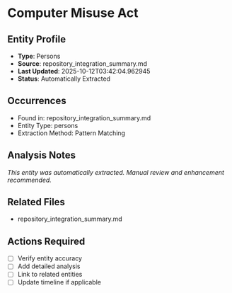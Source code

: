 # Computer Misuse Act

## Entity Profile
- **Type**: Persons
- **Source**: repository_integration_summary.md
- **Last Updated**: 2025-10-12T03:42:04.962945
- **Status**: Automatically Extracted

## Occurrences
- Found in: repository_integration_summary.md
- Entity Type: persons
- Extraction Method: Pattern Matching

## Analysis Notes
*This entity was automatically extracted. Manual review and enhancement recommended.*

## Related Files
- repository_integration_summary.md

## Actions Required
- [ ] Verify entity accuracy
- [ ] Add detailed analysis
- [ ] Link to related entities
- [ ] Update timeline if applicable
